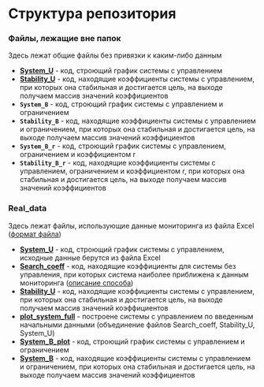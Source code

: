 # Структура репозитория
### Файлы, лежащие вне папок
Здесь лежат общие файлы без привязки к каким-либо данным
* **[System_U](https://github.com/aleksandra-shchegoleva/matlab/blob/master/System_U.m)** - код, строющий график системы с управлением
* **[Stability_U](https://github.com/aleksandra-shchegoleva/matlab/blob/master/Stability_U.m)** - код, находящие коэффициенты системы с управлением, при которых она стабильная и достигается цель, на выходе получаем массив значений коэффициентов
* **`System_B`** - код, строющий график системы с управлением и ограничением
* **`Stability_B`** - код, находящие коэффициенты системы с управлением и ограничением, при которых она стабильная и достигается цель, на выходе получаем массив значений коэффициентов
* **`System_B_r`** - код, строющий график системы с управлением, ограничением и коэффициентом r
* **`Stability_B_r`** - код, находящие коэффициенты системы с управлением, ограничением и коэффициентом r, при которых она стабильная и достигается цель, на выходе получаем массив значений коэффициентов
### Real_data
Здесь лежат файлы, использующие данные мониторинга из файла Excel ([формат файла](https://drive.google.com/file/d/1T4Fsw-0qFkj_fwCRzScHDM4GHsqTIcmT/view?usp=sharing))
* **[System_U](https://github.com/aleksandra-shchegoleva/matlab/blob/master/Real_data/System_U.m)** - код, строющий график системы с управлением, исходные данные берутся из файла Excel
* **[Search_coeff](https://github.com/aleksandra-shchegoleva/matlab/blob/master/Real_data/Search_coeff.m)** - код, находящие коэффициенты для системы без управления, при которых система наиболее приближена к данным мониторинга ([описание способа](https://github.com/aleksandra-shchegoleva/matlab/blob/master/Real_data/Method.txt))
* **[Stability_U](https://github.com/aleksandra-shchegoleva/matlab/blob/master/Real_data/Stability_U.m)** - код, находящие коэффициенты системы с управлением, при которых она стабильная и достигается цель, на выходе получаем массив значений коэффициентов
* **[plot_system_full](https://github.com/aleksandra-shchegoleva/matlab/blob/master/Real_data/plot_system_full.m)** - построене системы с управлением по введенным начальными данными (объединение файлов Search_coeff, Stability_U, System_U)
* **[System_B_plot](https://github.com/aleksandra-shchegoleva/matlab/blob/master/Real_data/System_B_plot.m)** - код, строющий график системы с управлением и ограничением
* **[System_B](https://github.com/aleksandra-shchegoleva/matlab/blob/master/Real_data/System_B.m)** - код, находящие коэффициенты системы с управлением и ограничением, при которых она стабильная и достигается цель, на выходе получаем массив значений коэффициентов
